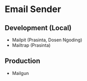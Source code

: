# Email Sender

## Development (Local)

- Mailpit (Prasinta, Dosen Ngoding)
- Mailtrap (Prasinta)


## Production

- Mailgun

